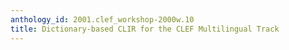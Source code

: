 ```yaml
---
anthology_id: 2001.clef_workshop-2000w.10
title: Dictionary-based CLIR for the CLEF Multilingual Track
---
```

